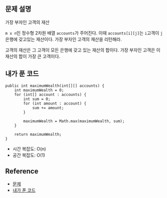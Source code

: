 ## 문제 설명
가장 부자인 고객의 재산

```m x n```인 정수형 2차원 배열 ```accounts```가 주어진다. 이때 ```accounts[i][j]```는 ```i```고객이 ```j```은행에 갖고있는 재산이다. 가장 부자인 고객의 재산을 리턴해라.

고객의 재산은 그 고객이 모든 은행에 갖고 있는 재산의 합이다. 가장 부자인 고객은 이 재산의 합이 가장 큰 고객이다.

## 내가 푼 코드
```
public int maximumWealth(int[][] accounts) {
    int maximumWealth = 0;
    for (int[] account : accounts) {
        int sum = 0;
        for (int amount : account) {
            sum += amount;
        }
        
        maximumWealth = Math.max(maximumWealth, sum);
    }
    
    return maximumWealth;
}
```
* 시간 복잡도: O(n)
* 공간 복잡도: O(1)

## Reference
* [문제](https://leetcode.com/problems/richest-customer-wealth/)
* [내가 푼 코드](https://github.com/smpark1020/leetcode-practice/blob/master/src/leetcode/array/Q1672.java)